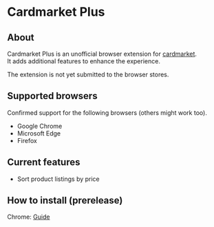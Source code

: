 # Cardmarket Plus

## About

Cardmarket Plus is an unofficial browser extension for [cardmarket](https://www.cardmarket.com).<br>
It adds additional features to enhance the experience.

The extension is not yet submitted to the browser stores.


## Supported browsers
Confirmed support for the following browsers (others might work too).

* Google Chrome
* Microsoft Edge
* Firefox

## Current features

* Sort product listings by price

## How to install (prerelease)

Chrome: [Guide](https://webkul.com/blog/how-to-install-the-unpacked-extension-in-chrome/)
